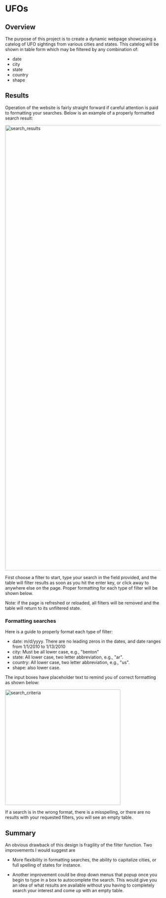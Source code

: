 # UFOs

## Overview
The purpose of this project is to create a dynamic webpage showcasing a catelog of UFO sightings from various cities and states. This catelog will be shown in table form which may be filtered by any combination of:
- date
- city
- state
- country
- shape

## Results
Operation of the website is fairly straight forward if careful attention is paid to formatting your searches. Below is an example of a properly formatted search result:


<img width="1437" alt="search_results" src="https://user-images.githubusercontent.com/35434608/186772456-1a948ad7-6c6f-4671-abbd-ca978c6c2b89.png">


First choose a filter to start, type your search in the field provided, and the table will filter results as soon as you hit the enter key, or click away to anywhere else on the page. Proper formatting for each type of filter will be shown below.

Note: if the page is refreshed or reloaded, all filters will be removed and the table will return to its unfiltered state.

### Formatting searches
Here is a guide to properly format each type of filter:

- date: m/d/yyyy. There are no leading zeros in the dates, and date ranges from 1/1/2010 to 1/13/2010
- city: Must be all lower case, e.g., "benton"
- state: All lower case, two letter abbreviation, e.g., "ar".
- country: All lower case, two letter abbreviation, e.g., "us".
- shape: also lower case.

The input boxes have placeholder text to remind you of correct formatting as shown below:


<img width="373" alt="search_criteria" src="https://user-images.githubusercontent.com/35434608/186771724-704ff71b-7f13-4712-8185-83e2823541f0.png">


If a search is in the wrong format, there is a misspelling, or there are no results with your requested filters, you will see an empty table.


## Summary
An obvious drawback of this design is fragility of the filter function. Two improvements I would suggest are 
* More flexibility in formatting searches, the ability to capitalize cities, or full spelling of states for instance.

* Another improvement could be drop down menus that popup once you begin to type in a box to autocomplete the search. This would give you an idea of what results are available without you having to completely search your interest and come up with an empty table.
